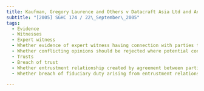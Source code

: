 ```yaml
---
title: Kaufman, Gregory Laurence and Others v Datacraft Asia Ltd and Another 
subtitle: "[2005] SGHC 174 / 22\_September\_2005"
tags:
  - Evidence
  - Witnesses
  - Expert witness
  - Whether evidence of expert witness having connection with parties to proceedings or having interest in outcome admissible
  - Whether conflicting opinions should be rejected where potential conflict of interest existing
  - Trusts
  - Breach of trust
  - Whether entrustment relationship created by agreement between parties
  - Whether breach of fiduciary duty arising from entrustment relationship

---
```


